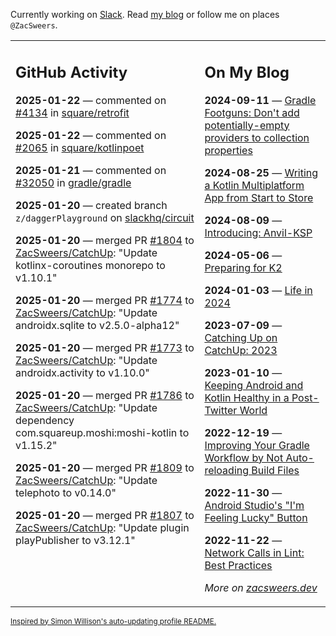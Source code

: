 Currently working on [Slack](https://slack.com/). Read [my blog](https://zacsweers.dev/) or follow me on places `@ZacSweers`.

<table><tr><td valign="top" width="60%">

## GitHub Activity
<!-- githubActivity starts -->
**2025-01-22** — commented on [#4134](https://github.com/square/retrofit/issues/4134#issuecomment-2608279806) in [square/retrofit](https://github.com/square/retrofit)

**2025-01-22** — commented on [#2065](https://github.com/square/kotlinpoet/issues/2065#issuecomment-2607584219) in [square/kotlinpoet](https://github.com/square/kotlinpoet)

**2025-01-21** — commented on [#32050](https://github.com/gradle/gradle/issues/32050#issuecomment-2605067220) in [gradle/gradle](https://github.com/gradle/gradle)

**2025-01-20** — created branch `z/daggerPlayground` on [slackhq/circuit](https://github.com/slackhq/circuit)

**2025-01-20** — merged PR [#1804](https://github.com/ZacSweers/CatchUp/pull/1804) to [ZacSweers/CatchUp](https://github.com/ZacSweers/CatchUp): "Update kotlinx-coroutines monorepo to v1.10.1"

**2025-01-20** — merged PR [#1774](https://github.com/ZacSweers/CatchUp/pull/1774) to [ZacSweers/CatchUp](https://github.com/ZacSweers/CatchUp): "Update androidx.sqlite to v2.5.0-alpha12"

**2025-01-20** — merged PR [#1773](https://github.com/ZacSweers/CatchUp/pull/1773) to [ZacSweers/CatchUp](https://github.com/ZacSweers/CatchUp): "Update androidx.activity to v1.10.0"

**2025-01-20** — merged PR [#1786](https://github.com/ZacSweers/CatchUp/pull/1786) to [ZacSweers/CatchUp](https://github.com/ZacSweers/CatchUp): "Update dependency com.squareup.moshi:moshi-kotlin to v1.15.2"

**2025-01-20** — merged PR [#1809](https://github.com/ZacSweers/CatchUp/pull/1809) to [ZacSweers/CatchUp](https://github.com/ZacSweers/CatchUp): "Update telephoto to v0.14.0"

**2025-01-20** — merged PR [#1807](https://github.com/ZacSweers/CatchUp/pull/1807) to [ZacSweers/CatchUp](https://github.com/ZacSweers/CatchUp): "Update plugin playPublisher to v3.12.1"
<!-- githubActivity ends -->
</td><td valign="top" width="40%">

## On My Blog
<!-- blog starts -->
**2024-09-11** — [Gradle Footguns: Don't add potentially-empty providers to collection properties](https://www.zacsweers.dev/gradle-footgun-adding-empty-providers-to-collection-properties/)

**2024-08-25** — [Writing a Kotlin Multiplatform App from Start to Store](https://www.zacsweers.dev/writing-a-kotlin-multiplatform-app-from-start-to-store/)

**2024-08-09** — [Introducing: Anvil-KSP](https://www.zacsweers.dev/introducing-anvil-ksp/)

**2024-05-06** — [Preparing for K2](https://www.zacsweers.dev/preparing-for-k2/)

**2024-01-03** — [Life in 2024](https://www.zacsweers.dev/life-in-2024/)

**2023-07-09** — [Catching Up on CatchUp: 2023](https://www.zacsweers.dev/catching-up-on-catchup-2023/)

**2023-01-10** — [Keeping Android and Kotlin Healthy in a Post-Twitter World](https://www.zacsweers.dev/keeping-android-healthy/)

**2022-12-19** — [Improving Your Gradle Workflow by Not Auto-reloading Build Files](https://www.zacsweers.dev/improving-your-workflow-by-not-auto-reloading-build-files/)

**2022-11-30** — [Android Studio's "I'm Feeling Lucky" Button](https://www.zacsweers.dev/android-studios-im-feeling-lucky-button/)

**2022-11-22** — [Network Calls in Lint: Best Practices](https://www.zacsweers.dev/network-calls-in-lint-best-practices/)
<!-- blog ends -->
_More on [zacsweers.dev](https://zacsweers.dev/)_
</td></tr></table>

<sub><a href="https://simonwillison.net/2020/Jul/10/self-updating-profile-readme/">Inspired by Simon Willison's auto-updating profile README.</a></sub>